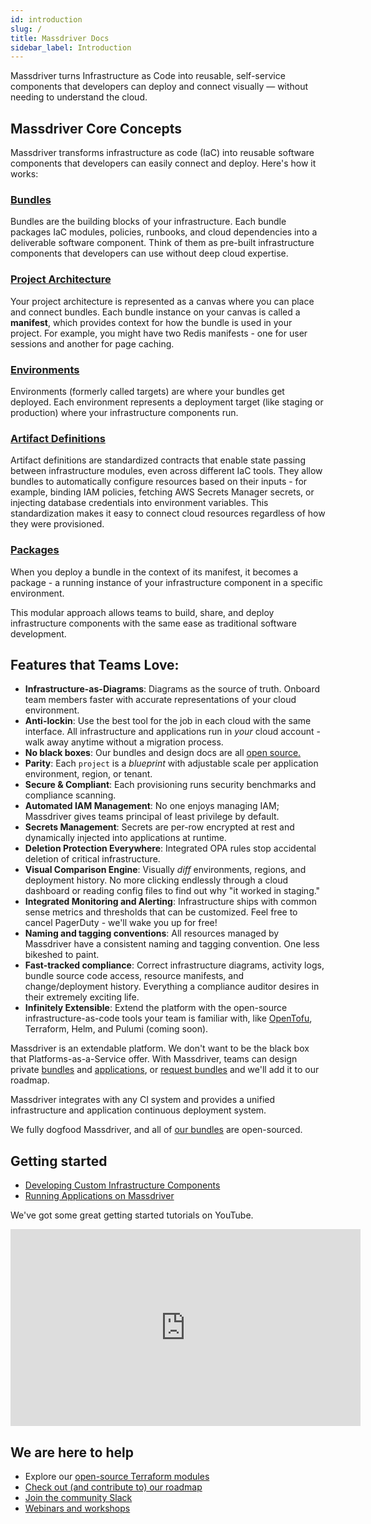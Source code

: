```yaml
---
id: introduction
slug: /
title: Massdriver Docs
sidebar_label: Introduction
---
```


Massdriver turns Infrastructure as Code into reusable, self-service components that developers can deploy and connect visually — without needing to understand the cloud.

## Massdriver Core Concepts

Massdriver transforms infrastructure as code (IaC) into reusable software components that developers can easily connect and deploy. Here's how it works:

### [Bundles](/concepts/bundles)
Bundles are the building blocks of your infrastructure. Each bundle packages IaC modules, policies, runbooks, and cloud dependencies into a deliverable software component. Think of them as pre-built infrastructure components that developers can use without deep cloud expertise.

### [Project Architecture](/concepts/projects)
Your project architecture is represented as a canvas where you can place and connect bundles. Each bundle instance on your canvas is called a **manifest**, which provides context for how the bundle is used in your project. For example, you might have two Redis manifests - one for user sessions and another for page caching.

### [Environments](/concepts/environments)
Environments (formerly called targets) are where your bundles get deployed. Each environment represents a deployment target (like staging or production) where your infrastructure components run.

### [Artifact Definitions](/concepts/artifact-definitions)
Artifact definitions are standardized contracts that enable state passing between infrastructure modules, even across different IaC tools. They allow bundles to automatically configure resources based on their inputs - for example, binding IAM policies, fetching AWS Secrets Manager secrets, or injecting database credentials into environment variables. This standardization makes it easy to connect cloud resources regardless of how they were provisioned.

### [Packages](/concepts/packages)
When you deploy a bundle in the context of its manifest, it becomes a package - a running instance of your infrastructure component in a specific environment.

This modular approach allows teams to build, share, and deploy infrastructure components with the same ease as traditional software development.

## **Features that Teams Love:**

* **Infrastructure-as-Diagrams**: Diagrams as the source of truth. Onboard team members faster with accurate representations of your cloud environment.
* **Anti-lockin**: Use the best tool for the job in each cloud with the same interface. All infrastructure and applications run in _your_ cloud account - walk away anytime without a migration process.
* **No black boxes**: Our bundles and design docs are all [open source.](https://github.com/massdriver-cloud)
* **Parity**: Each `project` is a _blueprint_ with adjustable scale per application environment, region, or tenant.
* **Secure & Compliant**: Each provisioning runs security benchmarks and compliance scanning.
* **Automated IAM Management**: No one enjoys managing IAM; Massdriver gives teams principal of least privilege by default.
* **Secrets Management**: Secrets are per-row encrypted at rest and dynamically injected into applications at runtime.
* **Deletion Protection Everywhere**: Integrated OPA rules stop accidental deletion of critical infrastructure.
* **Visual Comparison Engine**: Visually _diff_ environments, regions, and deployment history. No more clicking endlessly through a cloud dashboard or reading config files to find out why "it worked in staging."
* **Integrated Monitoring and Alerting**: Infrastructure ships with common sense metrics and thresholds that can be customized. Feel free to cancel PagerDuty - we'll wake you up for free!
* **Naming and tagging conventions**: All resources managed by Massdriver have a consistent naming and tagging convention. One less bikeshed to paint.
* **Fast-tracked compliance**: Correct infrastructure diagrams, activity logs, bundle source code access, resource manifests, and change/deployment history. Everything a compliance auditor desires in their extremely exciting life.
* **Infinitely Extensible**: Extend the platform with the open-source infrastructure-as-code tools your team is familiar with, like [OpenTofu](https://www.massdriver.cloud/partners/opentofu), Terraform, Helm, and Pulumi (coming soon).

Massdriver is an extendable platform. We don't want to be the black box that Platforms-as-a-Service offer. With Massdriver, teams can design private [bundles](/bundles) and [applications](/applications), or [request bundles](https://roadmap.massdriver.cloud) and we'll add it to our roadmap.

Massdriver integrates with any CI system and provides a unified infrastructure and application continuous deployment system.

We fully dogfood Massdriver, and all of [our bundles](https://github.com/orgs/massdriver-cloud/repositories?q=&type=all&language=terraform&sort=) are open-sourced.

## Getting started

* [Developing Custom Infrastructure Components](/bundles/walk-through)
* [Running Applications on Massdriver](/applications/create)

We've got some great getting started tutorials on YouTube.

<iframe width="560" height="315" src="https://www.youtube.com/embed/jWAdaNe57ws" title="YouTube video player" frameborder="0" allow="accelerometer; autoplay; clipboard-write; encrypted-media; gyroscope; picture-in-picture; web-share" allowfullscreen></iframe>

## We are here to help

* Explore our [open-source Terraform modules](https://github.com/orgs/massdriver-cloud/repositories?q=&type=all&language=terraform&sort=)
* [Check out (and contribute to) our roadmap](https://roadmap.massdriver.cloud)
* [Join the community Slack](https://join.slack.com/t/massdrivercommunity/shared_invite/zt-1sxag35w2-eYw7gatS1hwlH2y8MCmwXA)
* [Webinars and workshops](https://blog.massdriver.cloud/webinars)
